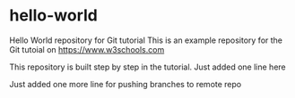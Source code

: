 # hello-world
Hello World repository for Git tutorial
This is an example repository for the Git tutoial on https://www.w3schools.com

This repository is built step by step in the tutorial.
Just added one line here

Just added one more line for pushing branches to remote repo
